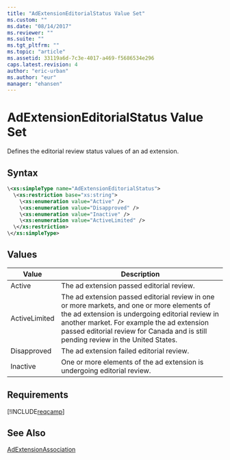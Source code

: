 ```yaml
---
title: "AdExtensionEditorialStatus Value Set"
ms.custom: ""
ms.date: "08/14/2017"
ms.reviewer: ""
ms.suite: ""
ms.tgt_pltfrm: ""
ms.topic: "article"
ms.assetid: 33119a6d-7c3e-4017-a469-f5686534e296
caps.latest.revision: 4
author: "eric-urban"
ms.author: "eur"
manager: "ehansen"
---
```

# AdExtensionEditorialStatus Value Set
Defines the editorial review status values of an ad extension.

## Syntax

```xml
\<xs:simpleType name="AdExtensionEditorialStatus">
  \<xs:restriction base="xs:string">
    \<xs:enumeration value="Active" />
    \<xs:enumeration value="Disapproved" />
    \<xs:enumeration value="Inactive" />
    \<xs:enumeration value="ActiveLimited" />
  \</xs:restriction>
\</xs:simpleType>
```

## Values

|Value|Description|
|---------|---------------|
|Active|The ad extension passed editorial review.|
|ActiveLimited|The ad extension passed editorial review in one or more markets, and one or more elements of the ad extension is undergoing editorial review in another market. For example the ad extension passed editorial review for Canada and is still pending review in the United States.|
|Disapproved|The ad extension failed editorial review.|
|Inactive|One or more elements of the ad extension is undergoing editorial review.|

## Requirements
[!INCLUDE[reqcamp](../campaign-api/includes/reqcamp.md)]
## See Also
[AdExtensionAssociation](../campaign-api/adextensionassociation-data-object.md)


